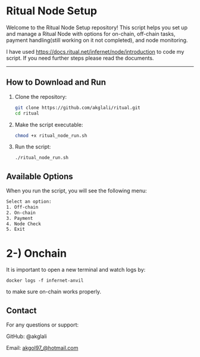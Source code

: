 
# Ritual Node Setup

Welcome to the Ritual Node Setup repository! This script helps you set up and manage a Ritual Node with options for on-chain, off-chain tasks, payment handling(still working on it not completed), and node monitoring.

I have used https://docs.ritual.net/infernet/node/introduction to code my script. If you need further steps please read the documents.

---

## How to Download and Run

1. Clone the repository:
   ```bash
   git clone https://github.com/akglali/ritual.git
   cd ritual 
2. Make the script executable:
   ```bash
   chmod +x ritual_node_run.sh 
3. Run the script:
   ```bash
   ./ritual_node_run.sh 

## Available Options
When you run the script, you will see the following menu:
   ```bash
Select an option:
 1. Off-chain
 2. On-chain
 3. Payment
 4. Node Check
 5. Exit 
 ```

# 2-) Onchain

It is important to open a new terminal and watch logs by:

    docker logs -f infernet-anvil

to make sure on-chain works properly.


## Contact
For any questions or support:

GitHub: @akglali

Email: akgol97_@hotmail.com
